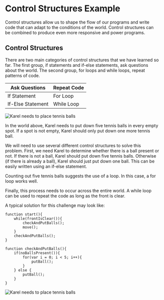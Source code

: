 # Control Structures Example

Control structures allow us to shape the flow of our programs and write code that can adapt to the conditions of the world. Control structures can be combined to produce even more responsive and power programs.

## Control Structures

There are two main categories of control structures that we have learned so far. The first group, if statements and if-else statements, ask questions about the world. The second group, for loops and while loops, repeat patterns of code.

|Ask Questions     | Repeat Code|
|     --           |    --      |
|If Statement      |   For Loop |
|If-Else Statement | While Loop |

![Karel needs to place tennis![](karel-put-ball.png) balls](../static/karel-put-ball.png)

In the world above, Karel needs to put down five tennis balls in every empty spot. If a spot is not empty, Karel should only put down one more tennis ball.

We will need to use several different control structures to solve this problem. First, we need Karel to determine whether there is a ball present or not. If there is not a ball, Karel should put down five tennis balls. Otherwise (if there is already a ball), Karel should just put down one ball. This can be easily written using an if-else statement.

Counting out five tennis balls suggests the use of a loop. In this case, a for loop works well.

Finally, this process needs to occur across the entire world. A while loop can be used to repeat the code as long as the front is clear.

A typical solution for this challenge may look like:

    function start(){
        while(frontIsClear()){
            checkAndPutBalls();
            move();
        }
        checkAndPutBalls();
    }

    function checkAndPutBalls(){
        if(noBallsPresent()){
            for(var i = 0; i < 5; i++){
                putBall();
            }
        } else {
            putBall();
        }
    }

![Karel needs to place tennis balls](../static/karel-put-ball-result.png)

